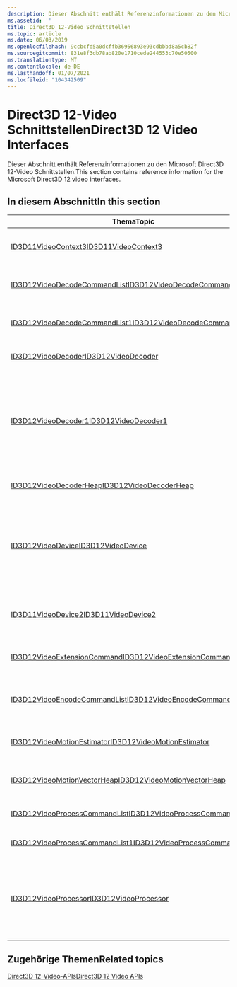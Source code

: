 ```yaml
---
description: Dieser Abschnitt enthält Referenzinformationen zu den Microsoft Direct3D 12-Video Schnittstellen.
ms.assetid: ''
title: Direct3D 12-Video Schnittstellen
ms.topic: article
ms.date: 06/03/2019
ms.openlocfilehash: 9ccbcfd5a0dcffb36956893e93cdbbbd8a5cb82f
ms.sourcegitcommit: 831e8f3db78ab820e1710cede244553c70e50500
ms.translationtype: MT
ms.contentlocale: de-DE
ms.lasthandoff: 01/07/2021
ms.locfileid: "104342509"
---
```

# <a name="direct3d-12-video-interfaces"></a><span data-ttu-id="0a2b6-103">Direct3D 12-Video Schnittstellen</span><span class="sxs-lookup"><span data-stu-id="0a2b6-103">Direct3D 12 Video Interfaces</span></span>

<span data-ttu-id="0a2b6-104">Dieser Abschnitt enthält Referenzinformationen zu den Microsoft Direct3D 12-Video Schnittstellen.</span><span class="sxs-lookup"><span data-stu-id="0a2b6-104">This section contains reference information for the Microsoft Direct3D 12 video interfaces.</span></span>

## <a name="in-this-section"></a><span data-ttu-id="0a2b6-105">In diesem Abschnitt</span><span class="sxs-lookup"><span data-stu-id="0a2b6-105">In this section</span></span>



| <span data-ttu-id="0a2b6-106">Thema</span><span class="sxs-lookup"><span data-stu-id="0a2b6-106">Topic</span></span>                                                                                | <span data-ttu-id="0a2b6-107">BESCHREIBUNG</span><span class="sxs-lookup"><span data-stu-id="0a2b6-107">Description</span></span>                                                                                              |
|---------------------------------------------------------------------------------------|----------------------------------------------------------------------------------------------------------|
| [<span data-ttu-id="0a2b6-108">ID3D11VideoContext3</span><span class="sxs-lookup"><span data-stu-id="0a2b6-108">ID3D11VideoContext3</span></span>](/windows/desktop/api/d3d11_4/nn-d3d11_4-id3d11videocontext3)  | <span data-ttu-id="0a2b6-109">Bietet die Videofunktionen eines Microsoft Direct3D 11-Geräts.</span><span class="sxs-lookup"><span data-stu-id="0a2b6-109">Provides the video functionality of a Microsoft Direct3D 11 device.</span></span> |
| [<span data-ttu-id="0a2b6-110">ID3D12VideoDecodeCommandList</span><span class="sxs-lookup"><span data-stu-id="0a2b6-110">ID3D12VideoDecodeCommandList</span></span>](/windows/desktop/api/d3d12video/nn-d3d12video-id3d12videodecodecommandlist)  | <span data-ttu-id="0a2b6-111">Kapselt eine Liste von Grafik Befehlen für das Decodieren von Videos.</span><span class="sxs-lookup"><span data-stu-id="0a2b6-111">Encapsulates a list of graphics commands for video decoding.</span></span>|
| [<span data-ttu-id="0a2b6-112">ID3D12VideoDecodeCommandList1</span><span class="sxs-lookup"><span data-stu-id="0a2b6-112">ID3D12VideoDecodeCommandList1</span></span>](/windows/desktop/api/d3d12video/nn-d3d12video-id3d12videodecodecommandlist1)  | <span data-ttu-id="0a2b6-113">Kapselt eine Liste von Grafik Befehlen für das Decodieren von Videos.</span><span class="sxs-lookup"><span data-stu-id="0a2b6-113">Encapsulates a list of graphics commands for video decoding.</span></span>|
| [<span data-ttu-id="0a2b6-114">ID3D12VideoDecoder</span><span class="sxs-lookup"><span data-stu-id="0a2b6-114">ID3D12VideoDecoder</span></span>](/windows/desktop/api/d3d12video/nn-d3d12video-id3d12videodecoder)  | <span data-ttu-id="0a2b6-115">Stellt einen Direct3D 12-Video Decoder dar.</span><span class="sxs-lookup"><span data-stu-id="0a2b6-115">Represents a Direct3D 12 video decoder.</span></span>|
| [<span data-ttu-id="0a2b6-116">ID3D12VideoDecoder1</span><span class="sxs-lookup"><span data-stu-id="0a2b6-116">ID3D12VideoDecoder1</span></span>](/windows/desktop/api/d3d12video/nn-d3d12video-id3d12videodecoder1)  | <span data-ttu-id="0a2b6-117">Stellt einen Direct3D 12-Video Decoder dar, der auflösungsunabhängige Ressourcen und einen Zustand zum Ausführen des Decodiervorgangs enthält.</span><span class="sxs-lookup"><span data-stu-id="0a2b6-117">Represents a Direct3D 12 video decoder that contains resolution-independent resources and state for performing the decode operation.</span></span> <span data-ttu-id="0a2b6-118">Fügt Unterstützung für geschützte Ressourcen hinzu.</span><span class="sxs-lookup"><span data-stu-id="0a2b6-118">Adds support for protected resources.</span></span>|
| [<span data-ttu-id="0a2b6-119">ID3D12VideoDecoderHeap</span><span class="sxs-lookup"><span data-stu-id="0a2b6-119">ID3D12VideoDecoderHeap</span></span>](/windows/desktop/api/d3d12video/nn-d3d12video-id3d12videodecoderheap)  | <span data-ttu-id="0a2b6-120">Stellt einen Direct3D 12-Video-decoderheap dar.</span><span class="sxs-lookup"><span data-stu-id="0a2b6-120">Represents a Direct3D 12 video decoder heap.</span></span>|
| [<span data-ttu-id="0a2b6-121">ID3D12VideoDevice</span><span class="sxs-lookup"><span data-stu-id="0a2b6-121">ID3D12VideoDevice</span></span>](/windows/desktop/api/d3d12video/nn-d3d12video-id3d12videodevice)  | <span data-ttu-id="0a2b6-122">Bietet videodecodierungs-und-Verarbeitungsfunktionen eines Microsoft Direct3D 12-Geräts, einschließlich der Möglichkeit, Videofunktionen abzufragen und Video Decoder und-Prozessoren zu instanziieren.</span><span class="sxs-lookup"><span data-stu-id="0a2b6-122">Provides video decoding and processing capabilities of a Microsoft Direct3D 12 device including the ability to query video capabilities and instantiating video decoders and processors.</span></span>|
| [<span data-ttu-id="0a2b6-123">ID3D11VideoDevice2</span><span class="sxs-lookup"><span data-stu-id="0a2b6-123">ID3D11VideoDevice2</span></span>](/windows/desktop/api/d3d11_4/nn-d3d11_4-id3d11videodevice2)  | <span data-ttu-id="0a2b6-124">Bietet die videodecodierungs-und Video Verarbeitungsfunktionen eines Microsoft Direct3D 11-Geräts.</span><span class="sxs-lookup"><span data-stu-id="0a2b6-124">Provides the video decoding and video processing capabilities of a Microsoft Direct3D 11 device.</span></span>|
| [<span data-ttu-id="0a2b6-125">ID3D12VideoExtensionCommand</span><span class="sxs-lookup"><span data-stu-id="0a2b6-125">ID3D12VideoExtensionCommand</span></span>](/windows/desktop/api/d3d12video/nn-d3d12video-id3d12videoextensioncommand)  | <span data-ttu-id="0a2b6-126">Ein Verweis Gezähltes Objekt, das den Video Erweiterungs Befehl darstellt.</span><span class="sxs-lookup"><span data-stu-id="0a2b6-126">A reference counted object representing the video extension command.</span></span>|
| [<span data-ttu-id="0a2b6-127">ID3D12VideoEncodeCommandList</span><span class="sxs-lookup"><span data-stu-id="0a2b6-127">ID3D12VideoEncodeCommandList</span></span>](/windows/desktop/api/d3d12video/nn-d3d12video-id3d12videoencodecommandlist)  | <span data-ttu-id="0a2b6-128">Kapselt eine Liste von Grafik Befehlen für die Videocodierung, einschließlich der Bewegungs Schätzung.</span><span class="sxs-lookup"><span data-stu-id="0a2b6-128">Encapsulates a list of graphics commands for video encoding, including motion estimation.</span></span>|
| [<span data-ttu-id="0a2b6-129">ID3D12VideoMotionEstimator</span><span class="sxs-lookup"><span data-stu-id="0a2b6-129">ID3D12VideoMotionEstimator</span></span>](/windows/desktop/api/d3d12video/nn-d3d12video-id3d12videomotionestimator)  | <span data-ttu-id="0a2b6-130">Diese Schnittstelle verwaltet den Kontext für die Vorgänge der Video Bewegungs Schätzung.</span><span class="sxs-lookup"><span data-stu-id="0a2b6-130">This interface maintains context for video motion estimation operations.</span></span>|
| [<span data-ttu-id="0a2b6-131">ID3D12VideoMotionVectorHeap</span><span class="sxs-lookup"><span data-stu-id="0a2b6-131">ID3D12VideoMotionVectorHeap</span></span>](/windows/desktop/api/d3d12video/nn-d3d12video-id3d12videomotionvectorheap)  | <span data-ttu-id="0a2b6-132">Stellt einen Heap dar, in dem geschätzte Bewegungsvektoren gespeichert werden.</span><span class="sxs-lookup"><span data-stu-id="0a2b6-132">Represents a heap in which estimated motion vectors are stored.</span></span>|
| [<span data-ttu-id="0a2b6-133">ID3D12VideoProcessCommandList</span><span class="sxs-lookup"><span data-stu-id="0a2b6-133">ID3D12VideoProcessCommandList</span></span>](/windows/desktop/api/d3d12video/nn-d3d12video-id3d12videoprocesscommandlist)  | <span data-ttu-id="0a2b6-134">Kapselt eine Liste von Grafik Befehlen für die Videoverarbeitung.</span><span class="sxs-lookup"><span data-stu-id="0a2b6-134">Encapsulates a list of graphics commands for video processing.</span></span>|
| [<span data-ttu-id="0a2b6-135">ID3D12VideoProcessCommandList1</span><span class="sxs-lookup"><span data-stu-id="0a2b6-135">ID3D12VideoProcessCommandList1</span></span>](/windows/desktop/api/d3d12video/nn-d3d12video-id3d12videoprocesscommandlist1)  | <span data-ttu-id="0a2b6-136">Kapselt eine Liste von Grafik Befehlen für die Videoverarbeitung.</span><span class="sxs-lookup"><span data-stu-id="0a2b6-136">Encapsulates a list of graphics commands for video processing.</span></span>|
| [<span data-ttu-id="0a2b6-137">ID3D12VideoProcessor</span><span class="sxs-lookup"><span data-stu-id="0a2b6-137">ID3D12VideoProcessor</span></span>](/windows/desktop/api/d3d12video/nn-d3d12video-id3d12videoprocessor)  | <span data-ttu-id="0a2b6-138">Stellt Methoden bereit, mit denen Informationen zu den Parametern für den Aufrufen von ID3D12VideoDevice:: up-videoprocessor, der den Videoprozessor erstellt hat, abrufen können.</span><span class="sxs-lookup"><span data-stu-id="0a2b6-138">Provides methods for getting information about the parameters to the call to ID3D12VideoDevice::CreateVideoProcessor that created the video processor.</span></span>|



 

## <a name="related-topics"></a><span data-ttu-id="0a2b6-139">Zugehörige Themen</span><span class="sxs-lookup"><span data-stu-id="0a2b6-139">Related topics</span></span>

<dl> <dt>

[<span data-ttu-id="0a2b6-140">Direct3D 12-Video-APIs</span><span class="sxs-lookup"><span data-stu-id="0a2b6-140">Direct3D 12 Video APIs</span></span>](direct3d-12-video-apis.md)
</dt> </dl>

 

 




